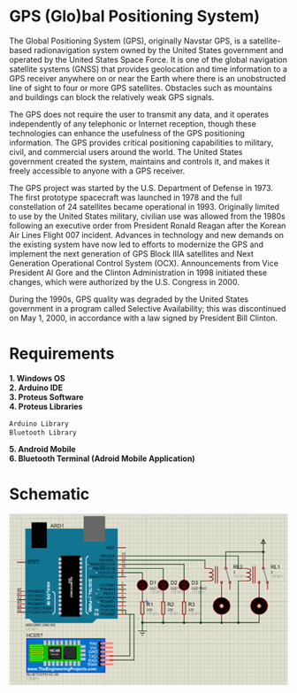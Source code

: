 # GPS (Glo)bal Positioning System)

The Global Positioning System (GPS), originally Navstar GPS, is a satellite-based radionavigation system owned by the United States government and operated by the United States Space Force. It is one of the global navigation satellite systems (GNSS) that provides geolocation and time information to a GPS receiver anywhere on or near the Earth where there is an unobstructed line of sight to four or more GPS satellites. Obstacles such as mountains and buildings can block the relatively weak GPS signals. </div>

The GPS does not require the user to transmit any data, and it operates independently of any telephonic or Internet reception, though these technologies can enhance the usefulness of the GPS positioning information. The GPS provides critical positioning capabilities to military, civil, and commercial users around the world. The United States government created the system, maintains and controls it, and makes it freely accessible to anyone with a GPS receiver. </div>

The GPS project was started by the U.S. Department of Defense in 1973. The first prototype spacecraft was launched in 1978 and the full constellation of 24 satellites became operational in 1993. Originally limited to use by the United States military, civilian use was allowed from the 1980s following an executive order from President Ronald Reagan after the Korean Air Lines Flight 007 incident. Advances in technology and new demands on the existing system have now led to efforts to modernize the GPS and implement the next generation of GPS Block IIIA satellites and Next Generation Operational Control System (OCX). Announcements from Vice President Al Gore and the Clinton Administration in 1998 initiated these changes, which were authorized by the U.S. Congress in 2000.

During the 1990s, GPS quality was degraded by the United States government in a program called Selective Availability; this was discontinued on May 1, 2000, in accordance with a law signed by President Bill Clinton. </div>

# Requirements

**1. Windows OS** </br>
**2. Arduino IDE** </br>
**3. Proteus Software** </br>
**4. Proteus Libraries** </br>
```
Arduino Library
Bluetooth Library
```
**5. Android Mobile** </br>
**6. Bluetooth Terminal (Adroid Mobile Application)** </br>

# Schematic

![ProteusSimulationBluetoothSchematic](https://github.com/syedmohiuddinzia/ProteusSimulationBluetooth/blob/main/ProteusSimulationBluetoothSchematic.PNG)

